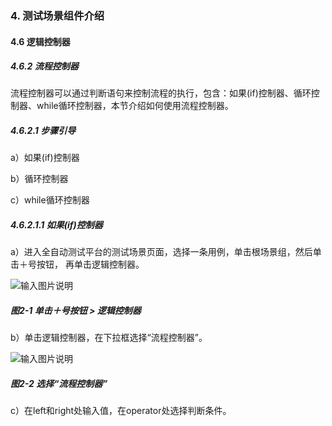 ### 4. 测试场景组件介绍

#### 4.6 逻辑控制器

##### 4.6.2 流程控制器

流程控制器可以通过判断语句来控制流程的执行，包含：如果(if)控制器、循环控制器、while循环控制器，本节介绍如何使用流程控制器。

##### 4.6.2.1 步骤引导

a）如果(if)控制器

b）循环控制器

c）while循环控制器

##### 4.6.2.1.1 如果(if)控制器

a）进入全自动测试平台的测试场景页面，选择一条用例，单击根场景组，然后单击＋号按钮， 再单击逻辑控制器。

![输入图片说明](../../../images/SoFlu%E5%85%A8%E8%87%AA%E5%8A%A8%E6%B5%8B%E8%AF%95%E5%B9%B3%E5%8F%B0%E6%95%99%E7%A8%8B/4.%20%E6%B5%8B%E8%AF%95%E5%9C%BA%E6%99%AF%E7%BB%84%E4%BB%B6%E4%BB%8B%E7%BB%8D/6.%20%E9%80%BB%E8%BE%91%E6%8E%A7%E5%88%B6%E5%99%A8/2-1.png)

##### 图2-1 单击＋号按钮 > 逻辑控制器

b）单击逻辑控制器，在下拉框选择“流程控制器”。

![输入图片说明](../../../images/SoFlu%E5%85%A8%E8%87%AA%E5%8A%A8%E6%B5%8B%E8%AF%95%E5%B9%B3%E5%8F%B0%E6%95%99%E7%A8%8B/4.%20%E6%B5%8B%E8%AF%95%E5%9C%BA%E6%99%AF%E7%BB%84%E4%BB%B6%E4%BB%8B%E7%BB%8D/6.%20%E9%80%BB%E8%BE%91%E6%8E%A7%E5%88%B6%E5%99%A8/2-2.png)

##### 图2-2 选择“流程控制器”

c）在left和right处输入值，在operator处选择判断条件。
